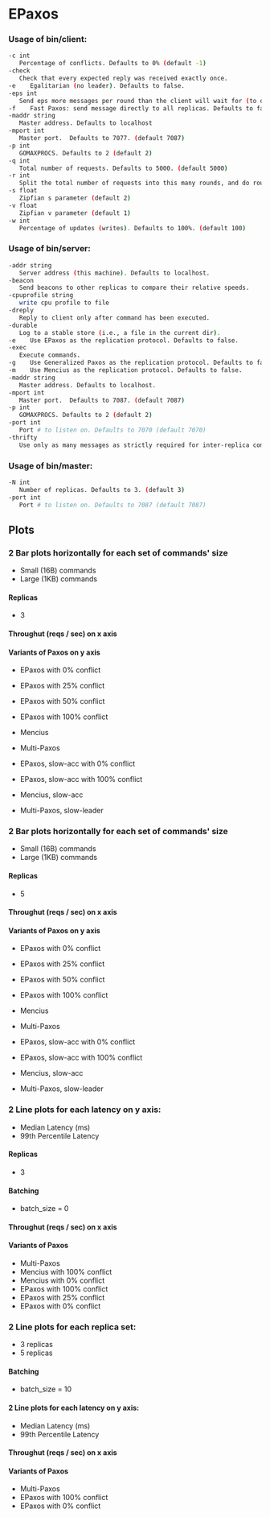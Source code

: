 EPaxos
======


### Usage of bin/client:
 ```bash
-c int
    Percentage of conflicts. Defaults to 0% (default -1)
-check
    Check that every expected reply was received exactly once.
-e    Egalitarian (no leader). Defaults to false.
-eps int
    Send eps more messages per round than the client will wait for (to discount stragglers). Defaults to 0.
-f    Fast Paxos: send message directly to all replicas. Defaults to false.
-maddr string
    Master address. Defaults to localhost
-mport int
    Master port.  Defaults to 7077. (default 7087)
-p int
    GOMAXPROCS. Defaults to 2 (default 2)
-q int
    Total number of requests. Defaults to 5000. (default 5000)
-r int
    Split the total number of requests into this many rounds, and do rounds sequentially. Defaults to 1. (default 1)
-s float
    Zipfian s parameter (default 2)
-v float
    Zipfian v parameter (default 1)
-w int
    Percentage of updates (writes). Defaults to 100%. (default 100)
 ```

### Usage of bin/server:
 ```bash
-addr string
    Server address (this machine). Defaults to localhost.
-beacon
    Send beacons to other replicas to compare their relative speeds.
-cpuprofile string
    write cpu profile to file
-dreply
    Reply to client only after command has been executed.
-durable
    Log to a stable store (i.e., a file in the current dir).
-e    Use EPaxos as the replication protocol. Defaults to false.
-exec
    Execute commands.
-g    Use Generalized Paxos as the replication protocol. Defaults to false.
-m    Use Mencius as the replication protocol. Defaults to false.
-maddr string
    Master address. Defaults to localhost.
-mport int
    Master port.  Defaults to 7087. (default 7087)
-p int
    GOMAXPROCS. Defaults to 2 (default 2)
-port int
    Port # to listen on. Defaults to 7070 (default 7070)
-thrifty
    Use only as many messages as strictly required for inter-replica communication.
 ```

### Usage of bin/master:
 ```bash
 -N int
    Number of replicas. Defaults to 3. (default 3)
-port int
    Port # to listen on. Defaults to 7087 (default 7087)
```

## Plots

### 2 Bar plots horizontally for each set of commands' size
- Small (16B) commands
- Large (1KB) commands

#### Replicas
- 3

#### Throughut (reqs / sec) on x axis

#### Variants of Paxos on y axis
- EPaxos with 0% conflict
- EPaxos with 25% conflict
- EPaxos with 50% conflict
- EPaxos with 100% conflict
- Mencius
- Multi-Paxos

- EPaxos, slow-acc with 0% conflict
- EPaxos, slow-acc with 100% conflict
- Mencius, slow-acc
- Multi-Paxos, slow-leader

### 2 Bar plots horizontally for each set of commands' size
- Small (16B) commands
- Large (1KB) commands

#### Replicas
- 5

#### Throughut (reqs / sec) on x axis

#### Variants of Paxos on y axis
- EPaxos with 0% conflict
- EPaxos with 25% conflict
- EPaxos with 50% conflict
- EPaxos with 100% conflict
- Mencius
- Multi-Paxos

- EPaxos, slow-acc with 0% conflict
- EPaxos, slow-acc with 100% conflict
- Mencius, slow-acc
- Multi-Paxos, slow-leader

### 2 Line plots for each latency on y axis:
- Median Latency (ms) 
- 99th Percentile Latency

#### Replicas
- 3

#### Batching
- batch_size = 0

#### Throughut (reqs / sec) on x axis

#### Variants of Paxos
- Multi-Paxos
- Mencius with 100% conflict
- Mencius with 0% conflict
- EPaxos with 100% conflict
- EPaxos with 25% conflict
- EPaxos with 0% conflict

### 2 Line plots for each replica set:
- 3 replicas
- 5 replicas

#### Batching
- batch_size = 10

#### 2 Line plots for each latency on y axis:
- Median Latency (ms) 
- 99th Percentile Latency

#### Throughut (reqs / sec) on x axis

#### Variants of Paxos
- Multi-Paxos
- EPaxos with 100% conflict
- EPaxos with 0% conflict

